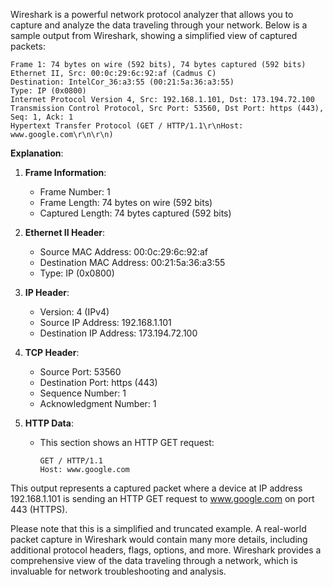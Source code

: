 Wireshark is a powerful network protocol analyzer that allows you to capture and analyze the data traveling through your network. Below is a sample output from Wireshark, showing a simplified view of captured packets:

```
Frame 1: 74 bytes on wire (592 bits), 74 bytes captured (592 bits)
Ethernet II, Src: 00:0c:29:6c:92:af (Cadmus C)
Destination: IntelCor_36:a3:55 (00:21:5a:36:a3:55)
Type: IP (0x0800)
Internet Protocol Version 4, Src: 192.168.1.101, Dst: 173.194.72.100
Transmission Control Protocol, Src Port: 53560, Dst Port: https (443), Seq: 1, Ack: 1
Hypertext Transfer Protocol (GET / HTTP/1.1\r\nHost: www.google.com\r\n\r\n)
```

**Explanation**:

1. **Frame Information**:
   - Frame Number: 1
   - Frame Length: 74 bytes on wire (592 bits)
   - Captured Length: 74 bytes captured (592 bits)

2. **Ethernet II Header**:
   - Source MAC Address: 00:0c:29:6c:92:af
   - Destination MAC Address: 00:21:5a:36:a3:55
   - Type: IP (0x0800)

3. **IP Header**:
   - Version: 4 (IPv4)
   - Source IP Address: 192.168.1.101
   - Destination IP Address: 173.194.72.100

4. **TCP Header**:
   - Source Port: 53560
   - Destination Port: https (443)
   - Sequence Number: 1
   - Acknowledgment Number: 1

5. **HTTP Data**:
   - This section shows an HTTP GET request:
     ```
     GET / HTTP/1.1
     Host: www.google.com
     ```

This output represents a captured packet where a device at IP address 192.168.1.101 is sending an HTTP GET request to www.google.com on port 443 (HTTPS).

Please note that this is a simplified and truncated example. A real-world packet capture in Wireshark would contain many more details, including additional protocol headers, flags, options, and more. Wireshark provides a comprehensive view of the data traveling through a network, which is invaluable for network troubleshooting and analysis.
